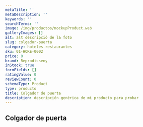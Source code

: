 ```yaml
---
metaTitle: ''
metaDescription: ''
keywords: ''
searchTerms: ''
image: /img/productos/mockupProduct.web
galleryImages: []
alt: alt descripció de la foto
slug: colgador-puerta
category: hoteles-restaurantes
sku: 01-HORE-0002
price: 0
brand: Reprodisseny
inStock: true
formFields: []
ratingValue: 0
reviewCount: 0
schemaType: Product
type: producto
title: Colgador de puerta
description: descripción genérica de mi producto para probar
---
```

## Colgador de puerta

